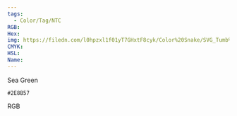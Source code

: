 ```yaml
---
tags:
  - Color/Tag/NTC
RGB:
Hex:
img: https://filedn.com/l0hpzxl1f01yT7GHxtF8cyk/Color%20Snake/SVG_Tumb%20Mass%20No%20Name/2E8B57.svg
CMYK:
HSL:
Name:
---
```

Sea Green
```palette
#2E8B57
```
RGB
